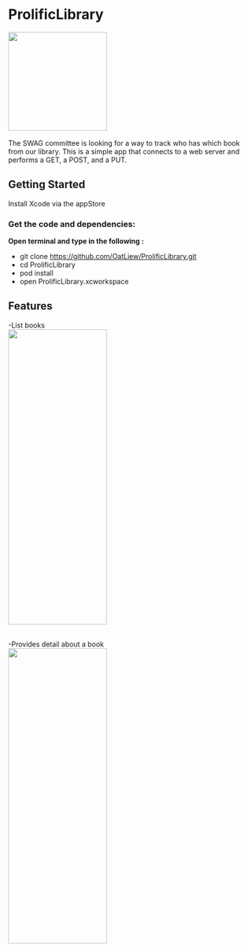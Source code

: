 # ProlificLibrary
<img src="https://cloud.githubusercontent.com/assets/5559137/7471507/9a6ce0d0-f2dc-11e4-9a22-e5430b4048b4.png" width="200" height="200" /><br><br>
The SWAG committee is looking for a way to track who has which book from our library. This is a simple app that connects to a web server and performs a GET, a POST, and a PUT. 

## Getting Started
Install Xcode via the appStore

### Get the code and dependencies:
**Open terminal and type in the following :**
- git clone https://github.com/OatLiew/ProlificLibrary.git
- cd ProlificLibrary
- pod install
- open ProlificLibrary.xcworkspace

## Features
-List books<br>
<img src="https://cloud.githubusercontent.com/assets/5559137/7471509/9e9eddb6-f2dc-11e4-94b1-a87ae0e37b1d.png
" width="200" height="600" /><br><br>

-Provides detail about a book<br>
<img src="https://cloud.githubusercontent.com/assets/5559137/7471510/a0ac28b6-f2dc-11e4-8ecb-a9748e69b075.png
" width="200" height="600" /><br><br>





